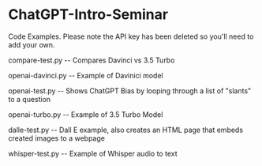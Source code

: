 # ChatGPT-Intro-Seminar

Code Examples.  Please note the API key has been deleted so you'll need to add your own.

compare-test.py -- Compares Davinci vs 3.5 Turbo

openai-davinci.py -- Example of Davinici model

openai-test.py -- Shows ChatGPT Bias by looping through a list of "slants" to a question

openai-turbo.py -- Example of 3.5 Turbo Model

dalle-test.py -- Dall E example, also creates an HTML page that embeds created images to a webpage

whisper-test.py -- Example of Whisper audio to text


